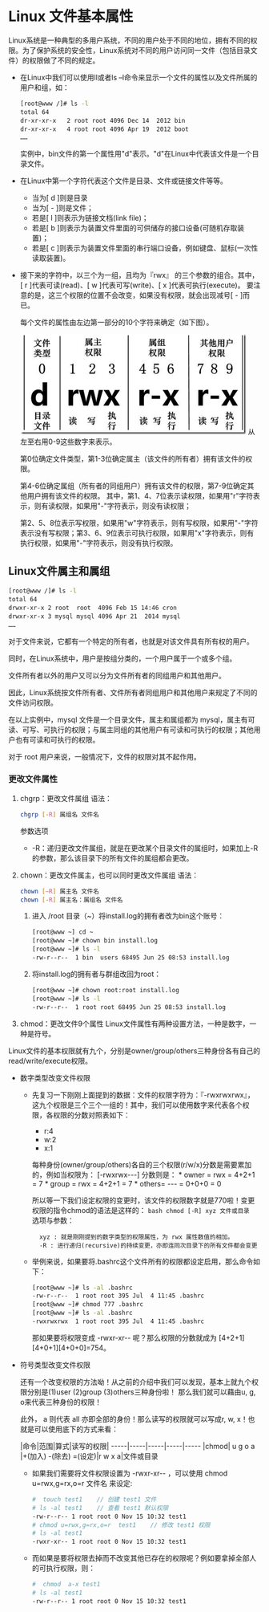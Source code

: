 # Linux 文件基本属性

Linux系统是一种典型的多用户系统，不同的用户处于不同的地位，拥有不同的权限。为了保护系统的安全性，Linux系统对不同的用户访问同一文件（包括目录文件）的权限做了不同的规定。

* 在Linux中我们可以使用ll或者ls –l命令来显示一个文件的属性以及文件所属的用户和组，如：
    ```bash
    [root@www /]# ls -l
    total 64
    dr-xr-xr-x   2 root root 4096 Dec 14  2012 bin
    dr-xr-xr-x   4 root root 4096 Apr 19  2012 boot
    ……
    ```
    实例中，bin文件的第一个属性用"d"表示。"d"在Linux中代表该文件是一个目录文件。

* 在Linux中第一个字符代表这个文件是目录、文件或链接文件等等。

    * 当为[ d ]则是目录
    * 当为[ - ]则是文件；
    * 若是[ l ]则表示为链接文档(link file)；
    * 若是[ b ]则表示为装置文件里面的可供储存的接口设备(可随机存取装置)；
    * 若是[ c ]则表示为装置文件里面的串行端口设备，例如键盘、鼠标(一次性读取装置)。

* 接下来的字符中，以三个为一组，且均为『rwx』 的三个参数的组合。其中，[ r ]代表可读(read)、[ w ]代表可写(write)、[ x ]代表可执行(execute)。 要注意的是，这三个权限的位置不会改变，如果没有权限，就会出现减号[ - ]而已。

    每个文件的属性由左边第一部分的10个字符来确定（如下图）。

    ![](image/05-00.png)
    从左至右用0-9这些数字来表示。

    第0位确定文件类型，第1-3位确定属主（该文件的所有者）拥有该文件的权限。

    第4-6位确定属组（所有者的同组用户）拥有该文件的权限，第7-9位确定其他用户拥有该文件的权限。
    其中，第1、4、7位表示读权限，如果用"r"字符表示，则有读权限，如果用"-"字符表示，则没有读权限；

    第2、5、8位表示写权限，如果用"w"字符表示，则有写权限，如果用"-"字符表示没有写权限；第3、6、9位表示可执行权限，如果用"x"字符表示，则有执行权限，如果用"-"字符表示，则没有执行权限。

## Linux文件属主和属组

```bash
[root@www /]# ls -l
total 64
drwxr-xr-x 2 root  root  4096 Feb 15 14:46 cron
drwxr-xr-x 3 mysql mysql 4096 Apr 21  2014 mysql
……
```
对于文件来说，它都有一个特定的所有者，也就是对该文件具有所有权的用户。

同时，在Linux系统中，用户是按组分类的，一个用户属于一个或多个组。

文件所有者以外的用户又可以分为文件所有者的同组用户和其他用户。

因此，Linux系统按文件所有者、文件所有者同组用户和其他用户来规定了不同的文件访问权限。

在以上实例中，mysql 文件是一个目录文件，属主和属组都为 mysql，属主有可读、可写、可执行的权限；与属主同组的其他用户有可读和可执行的权限；其他用户也有可读和可执行的权限。

对于 root 用户来说，一般情况下，文件的权限对其不起作用。

### 更改文件属性
1) chgrp：更改文件属组
语法：
    ```bash
    chgrp [-R] 属组名 文件名
    ```
    参数选项
    * -R：递归更改文件属组，就是在更改某个目录文件的属组时，如果加上-R的参数，那么该目录下的所有文件的属组都会更改。

2) chown：更改文件属主，也可以同时更改文件属组
语法：
    ```bash
    chown [–R] 属主名 文件名
    chown [-R] 属主名：属组名 文件名
    ```

    1. 进入 /root 目录（~）将install.log的拥有者改为bin这个账号：
        ```bash
        [root@www ~] cd ~
        [root@www ~]# chown bin install.log
        [root@www ~]# ls -l
        -rw-r--r--  1 bin  users 68495 Jun 25 08:53 install.log
        ```
    2. 将install.log的拥有者与群组改回为root：
        ```bash
        [root@www ~]# chown root:root install.log
        [root@www ~]# ls -l
        -rw-r--r--  1 root root 68495 Jun 25 08:53 install.log
        ```

3) chmod：更改文件9个属性
Linux文件属性有两种设置方法，一种是数字，一种是符号。

Linux文件的基本权限就有九个，分别是owner/group/others三种身份各有自己的read/write/execute权限。

* 数字类型改变文件权限

    * 先复习一下刚刚上面提到的数据：文件的权限字符为：『-rwxrwxrwx』， 这九个权限是三个三个一组的！其中，我们可以使用数字来代表各个权限，各权限的分数对照表如下：
        * r:4
        * w:2
        * x:1

        每种身份(owner/group/others)各自的三个权限(r/w/x)分数是需要累加的，例如当权限为： [-rwxrwx---] 分数则是：
            * owner = rwx = 4+2+1 = 7
            * group = rwx = 4+2+1 = 7
            * others= --- = 0+0+0 = 0

        所以等一下我们设定权限的变更时，该文件的权限数字就是770啦！变更权限的指令chmod的语法是这样的：
            ```bash
            chmod [-R] xyz 文件或目录
            ```
            选项与参数：

            xyz : 就是刚刚提到的数字类型的权限属性，为 rwx 属性数值的相加。
            -R : 进行递归(recursive)的持续变更，亦即连同次目录下的所有文件都会变更

    * 举例来说，如果要将.bashrc这个文件所有的权限都设定启用，那么命令如下：
        ```bash
        [root@www ~]# ls -al .bashrc
        -rw-r--r--  1 root root 395 Jul  4 11:45 .bashrc
        [root@www ~]# chmod 777 .bashrc
        [root@www ~]# ls -al .bashrc
        -rwxrwxrwx  1 root root 395 Jul  4 11:45 .bashrc
        ```
        那如果要将权限变成 -rwxr-xr-- 呢？那么权限的分数就成为 [4+2+1][4+0+1][4+0+0]=754。

* 符号类型改变文件权限

    还有一个改变权限的方法呦！从之前的介绍中我们可以发现，基本上就九个权限分别是(1)user (2)group (3)others三种身份啦！ 那么我们就可以藉由u, g, o来代表三种身份的权限！

    此外， a 则代表 all 亦即全部的身份！那么读写的权限就可以写成r, w, x！也就是可以使用底下的方式来看：


    |命令|范围|算式|读写的权限|
    -----|-----|-----|-----|-----
    |chmod|	u g o a   |+(加入) -(除去) =(设定)|r w x a|文件或目录


    * 如果我们需要将文件权限设置为 -rwxr-xr-- ，可以使用 chmod u=rwx,g=rx,o=r 文件名 来设定:
        ```bash
        #  touch test1    // 创建 test1 文件
        # ls -al test1    // 查看 test1 默认权限
        -rw-r--r-- 1 root root 0 Nov 15 10:32 test1
        # chmod u=rwx,g=rx,o=r  test1    // 修改 test1 权限
        # ls -al test1
        -rwxr-xr-- 1 root root 0 Nov 15 10:32 test1
        ``` 
    * 而如果是要将权限去掉而不改变其他已存在的权限呢？例如要拿掉全部人的可执行权限，则：
        ```bash
        #  chmod  a-x test1
        # ls -al test1
        -rw-r--r-- 1 root root 0 Nov 15 10:32 test1
        ```